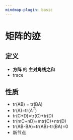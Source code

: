 ```yaml
---
mindmap-plugin: basic
---
```


# 矩阵的迹

## 定义
- **方阵** 的 **主对角线之和**
- trace

## 性质
- tr(AB) = tr(BA)
- tr(A)=tr($A^T$)
- tr(C+D)=tr(C)+tr(D)
- tr(mC+nD)=mtr(C)+ntr(D)
- tr(AB-BA)=tr(AB)-tr(BA)=0
- 新节点